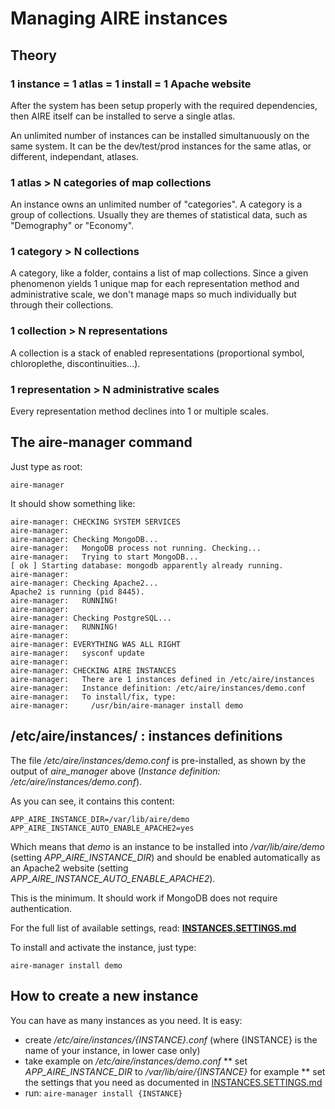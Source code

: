 # Managing AIRE instances

## Theory

### 1 instance = 1 atlas = 1 install = 1 Apache website

After the system has been setup properly with the required dependencies,
then AIRE itself can be installed to serve a single atlas.

An unlimited number of instances can be installed simultanuously on the
same system. It can be the dev/test/prod instances for the same atlas,
or different, independant, atlases.

### 1 atlas > N categories of map collections

An instance owns an unlimited number of "categories".
A category is a group of collections. Usually they are themes of statistical
data, such as "Demography" or "Economy".

### 1 category > N collections

A category, like a folder, contains a list of map collections.
Since a given phenomenon yields 1 unique map for each representation method
and administrative scale, we don't manage maps so much individually but
through their collections.

### 1 collection > N representations

A collection is a stack of enabled representations (proportional symbol,
chloroplethe, discontinuities...).

### 1 representation > N administrative scales

Every representation method declines into 1 or multiple scales.


## The aire-manager command

Just type as root:
```shell
aire-manager
```

It should show something like:
```
aire-manager: CHECKING SYSTEM SERVICES
aire-manager: 
aire-manager: Checking MongoDB...
aire-manager:   MongoDB process not running. Checking...
aire-manager:   Trying to start MongoDB...
[ ok ] Starting database: mongodb apparently already running.
aire-manager: 
aire-manager: Checking Apache2...
Apache2 is running (pid 8445).
aire-manager:   RUNNING!
aire-manager: 
aire-manager: Checking PostgreSQL...
aire-manager:   RUNNING!
aire-manager: 
aire-manager: EVERYTHING WAS ALL RIGHT
aire-manager:   sysconf update
aire-manager: 
aire-manager: CHECKING AIRE INSTANCES
aire-manager:   There are 1 instances defined in /etc/aire/instances
aire-manager:   Instance definition: /etc/aire/instances/demo.conf
aire-manager:   To install/fix, type:
aire-manager:     /usr/bin/aire-manager install demo
```

## /etc/aire/instances/ : instances definitions

The file _/etc/aire/instances/demo.conf_ is pre-installed, as shown by the
output of _aire_manager_ above (_Instance definition: /etc/aire/instances/demo.conf_).

As you can see, it contains this content:
```
APP_AIRE_INSTANCE_DIR=/var/lib/aire/demo
APP_AIRE_INSTANCE_AUTO_ENABLE_APACHE2=yes
```

Which means that _demo_ is an instance to be installed into _/var/lib/aire/demo_
(setting _APP_AIRE_INSTANCE_DIR_) and should be enabled automatically as an
Apache2 website (setting _APP_AIRE_INSTANCE_AUTO_ENABLE_APACHE2_).

This is the minimum. It should work if MongoDB does not require authentication.

For the full list of available settings, read: **[INSTANCES.SETTINGS.md](INSTANCES.SETTINGS.md)**

To install and activate the instance, just type:
```
aire-manager install demo
```

## How to create a new instance

You can have as many instances as you need. It is easy:
* create _/etc/aire/instances/{INSTANCE}.conf_ (where {INSTANCE} is the name of your instance, in lower case only)
* take example on _/etc/aire/instances/demo.conf_
** set _APP_AIRE_INSTANCE_DIR_ to _/var/lib/aire/{INSTANCE}_ for example
** set the settings that you need as documented in [INSTANCES.SETTINGS.md](INSTANCES.SETTINGS.md)
* run: ``` aire-manager install {INSTANCE} ```
